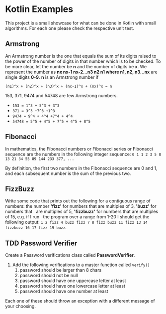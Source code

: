 # Kotlin Examples
This project is a small showcase for what can be done in Kotlin with small algorithms.
For each one please check the respective unit test.

## Armstrong
An Armstrong number is the one that equals the sum of its digits raised to the power of the number of digits in that number which is to be checked. To be more clear, let the number be __n__ and the number of digits be __x__. We represent the number as __nx nx-1 nx-2...n3 n2 n1 where n1, n2, n3...nx__ are single digits __0-9__. __n__ is an Armstrong number if

`(n1)^x + (n2)^x + (n3)^x + (nx-1)^x + (nx)^x = n`

153, 371, 9474 and 54748 are few Armstrong numbers.

* `153 = 1^3 + 5^3 + 3^3`
* `371 = 3^3 +7^3 +1^3`
* `9474 = 9^4 + 4^4 +7^4 + 4^4`
* `54748 = 5^5 + 4^5 + 7^5 + 4^5 + 8^5`

## Fibonacci
In mathematics, the Fibonacci numbers or Fibonacci series or Fibonacci sequence are the numbers in the following integer sequence:
`0 1 1 2 3 5 8 13 21 34 55 89 144 233 377, ...`

By definition, the first two numbers in the Fibonacci sequence are 0 and 1, and each subsequent number is the sum of the previous two.

## FizzBuzz
Write some code that prints out the following for a contiguous range of numbers:
the number **'fizz'** for numbers that are multiples of 3, **'buzz'** for numbers that   are multiples of 5, **'fizzbuzz'** for numbers that are multiples of 15, e.g. if I run   the program over a range from 1-20 I should get the following output: `1 2 fizz 4 buzz fizz 7 8 fizz buzz 11 fizz 13 14 fizzbuzz 16 17 fizz 19 buzz`.

## TDD Password Verifier
Create a Password verifications class called __PasswordVerifier__.

1. Add the following verifications to a master function called `verify()`
    1. password should be larger than 8 chars
    2. password should not be null
    3. password should have one uppercase letter at least
    4. password should have one lowercase letter at least
    5. password should have one number at least

Each one of these should throw an exception with a different message of your choosing.